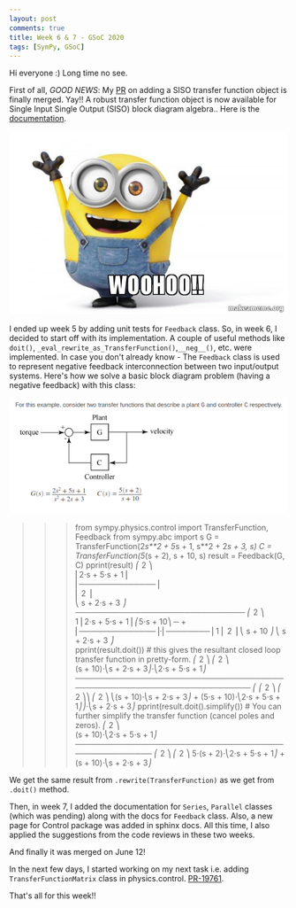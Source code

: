 ```yaml
---
layout: post
comments: true
title: Week 6 & 7 - GSoC 2020
tags: [SymPy, GSoC]
---
```


Hi everyone :)
Long time no see.

First of all,
*GOOD NEWS*: My [PR](https://github.com/sympy/sympy/pull/19390) on adding a SISO transfer function object is finally merged. Yay!! A robust transfer function object is now available for Single Input Single Output (SISO) block diagram algebra.. Here is the [documentation](https://docs.sympy.org/dev/modules/physics/control/lti.html).

![woohoo](/img/woohoo.png "woohoo")

I ended up week 5 by adding unit tests for `Feedback` class. So, in week 6, I decided to start off with its implementation. A couple of useful methods like `doit()`, `_eval_rewrite_as_TransferFunction()`,`__neg__()`, etc. were implemented. In case you don't already know - The `Feedback` class is used to represent negative feedback interconnection between two input/output systems.
Here's how we solve a basic block diagram problem (having a negative feedback) with this class:

![block](/img/block.png "block")

>>> from sympy.physics.control import TransferFunction, Feedback
>>> from sympy.abc import s
>>> G = TransferFunction(2*s**2 + 5*s + 1, s**2 + 2*s + 3, s)
>>> C = TransferFunction(5*(s + 2), s + 10, s)
>>> result = Feedback(G, C)
>>> pprint(result)
        ⎛   2          ⎞       
        ⎜2⋅s  + 5⋅s + 1⎟       
        ⎜──────────────⎟       
        ⎜  2           ⎟       
        ⎝ s  + 2⋅s + 3 ⎠       
───────────────────────────────
    ⎛   2          ⎞           
1   ⎜2⋅s  + 5⋅s + 1⎟ ⎛5⋅s + 10⎞
─ + ⎜──────────────⎟⋅⎜────────⎟
1   ⎜  2           ⎟ ⎝ s + 10 ⎠
    ⎝ s  + 2⋅s + 3 ⎠           
>>> pprint(result.doit()) # this gives the resultant closed loop transfer function in pretty-form.
                        ⎛ 2          ⎞ ⎛   2          ⎞               
               (s + 10)⋅⎝s  + 2⋅s + 3⎠⋅⎝2⋅s  + 5⋅s + 1⎠               
──────────────────────────────────────────────────────────────────────
⎛         ⎛ 2          ⎞              ⎛   2          ⎞⎞ ⎛ 2          ⎞
⎝(s + 10)⋅⎝s  + 2⋅s + 3⎠ + (5⋅s + 10)⋅⎝2⋅s  + 5⋅s + 1⎠⎠⋅⎝s  + 2⋅s + 3⎠
>>> pprint(result.doit().simplify()) # You can further simplify the transfer function (cancel poles and zeros).
                      ⎛   2          ⎞              
             (s + 10)⋅⎝2⋅s  + 5⋅s + 1⎠              
────────────────────────────────────────────────────
          ⎛   2          ⎞            ⎛ 2          ⎞
5⋅(s + 2)⋅⎝2⋅s  + 5⋅s + 1⎠ + (s + 10)⋅⎝s  + 2⋅s + 3⎠



We get the same result from `.rewrite(TransferFunction)` as we get from `.doit()` method.

Then, in week 7, I added the documentation for `Series`, `Parallel` classes (which was pending) along with the docs for `Feedback` class.
Also, a new page for Control package was added in sphinx docs. All this time, I also applied the suggestions from the code reviews in these two weeks. 

And finally it was merged on June 12!

In the next few days, I started working on my next task i.e. adding `TransferFunctionMatrix` class in physics.control. [PR-19761](https://github.com/sympy/sympy/pull/19761).

That's all for this week!!

